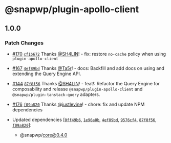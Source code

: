 # @snapwp/plugin-apollo-client

## 1.0.0

### Patch Changes

-   [#170](https://github.com/rtCamp/snapwp/pull/170) [`cf1b672`](https://github.com/rtCamp/snapwp/commit/cf1b6728876601313697a9cc6a107d19c680db20) Thanks [@SH4LIN](https://github.com/SH4LIN)! - fix: restore `no-cache` policy when using `plugin-apollo-client`

-   [#167](https://github.com/rtCamp/snapwp/pull/167) [`4ef89bd`](https://github.com/rtCamp/snapwp/commit/4ef89bdee915831dcd9fb0d40aaa2aec71dea7a0) Thanks [@Ta5r](https://github.com/Ta5r)! - docs: Backfill and add docs on using and extending the Query Engine API.

-   [#144](https://github.com/rtCamp/snapwp/pull/144) [`87f8f56`](https://github.com/rtCamp/snapwp/commit/87f8f5600039e7f72f0146f3dc1f0c77ead946bd) Thanks [@SH4LIN](https://github.com/SH4LIN)! - feat!: Refactor the Query Engine for composability and release `@snapwp/plugin-apollo-client` and `@snapwp/plugin-tanstack-query` adapters.

-   [#176](https://github.com/rtCamp/snapwp/pull/176) [`f09a820`](https://github.com/rtCamp/snapwp/commit/f09a820bec4cd972ae9e897aa13cf25ae6c54e27) Thanks [@justlevine](https://github.com/justlevine)! - chore: fix and update NPM dependencies

-   Updated dependencies [[`0ff49b6`](https://github.com/rtCamp/snapwp/commit/0ff49b60a919b005a04754d7a982973a84e902be), [`1e96a8b`](https://github.com/rtCamp/snapwp/commit/1e96a8bc9450fef814d7452f7495f85e84a8a454), [`4ef89bd`](https://github.com/rtCamp/snapwp/commit/4ef89bdee915831dcd9fb0d40aaa2aec71dea7a0), [`9576cf4`](https://github.com/rtCamp/snapwp/commit/9576cf4ad0032a3f8ee9be4831d642baffe2bfbe), [`87f8f56`](https://github.com/rtCamp/snapwp/commit/87f8f5600039e7f72f0146f3dc1f0c77ead946bd), [`f09a820`](https://github.com/rtCamp/snapwp/commit/f09a820bec4cd972ae9e897aa13cf25ae6c54e27)]:
    -   @snapwp/core@0.4.0
